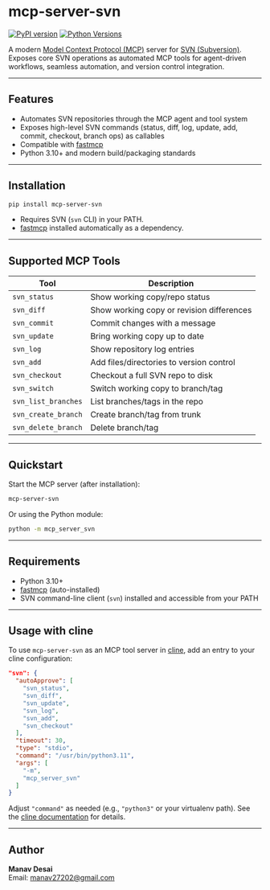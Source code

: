 # mcp-server-svn

[![PyPI version](https://badge.fury.io/py/mcp-server-svn.svg)](https://badge.fury.io/py/mcp-server-svn)
[![Python Versions](https://img.shields.io/pypi/pyversions/mcp-server-svn.svg)](https://pypi.org/project/mcp-server-svn/)


A modern [Model Context Protocol (MCP)](https://github.com/modelcontextprotocol/mcp) server for [SVN (Subversion)](https://subversion.apache.org/). Exposes core SVN operations as automated MCP tools for agent-driven workflows, seamless automation, and version control integration.

---

## Features

- Automates SVN repositories through the MCP agent and tool system
- Exposes high-level SVN commands (status, diff, log, update, add, commit, checkout, branch ops) as callables
- Compatible with [fastmcp](https://github.com/modelcontextprotocol/fastmcp)
- Python 3.10+ and modern build/packaging standards

---

## Installation

```bash
pip install mcp-server-svn
```

- Requires SVN (`svn` CLI) in your PATH.
- [fastmcp](https://github.com/modelcontextprotocol/fastmcp) installed automatically as a dependency.

---

## Supported MCP Tools

| Tool                | Description                             |
|---------------------|-----------------------------------------|
| `svn_status`        | Show working copy/repo status           |
| `svn_diff`          | Show working copy or revision differences|
| `svn_commit`        | Commit changes with a message           |
| `svn_update`        | Bring working copy up to date           |
| `svn_log`           | Show repository log entries             |
| `svn_add`           | Add files/directories to version control|
| `svn_checkout`      | Checkout a full SVN repo to disk        |
| `svn_switch`        | Switch working copy to branch/tag       |
| `svn_list_branches` | List branches/tags in the repo          |
| `svn_create_branch` | Create branch/tag from trunk            |
| `svn_delete_branch` | Delete branch/tag                       |

---

## Quickstart

Start the MCP server (after installation):

```bash
mcp-server-svn
```

Or using the Python module:

```bash
python -m mcp_server_svn
```



---

## Requirements

- Python 3.10+
- [fastmcp](https://github.com/modelcontextprotocol/fastmcp) (auto-installed)
- SVN command-line client (`svn`) installed and accessible from your PATH

---

## Usage with cline

To use `mcp-server-svn` as an MCP tool server in [cline](https://github.com/saoudrizwan/cline), add an entry to your cline configuration:

```json
"svn": {
  "autoApprove": [
    "svn_status",
    "svn_diff",
    "svn_update",
    "svn_log",
    "svn_add",
    "svn_checkout"
  ],
  "timeout": 30,
  "type": "stdio",
  "command": "/usr/bin/python3.11",
  "args": [
    "-m",
    "mcp_server_svn"
  ]
}
```

Adjust `"command"` as needed (e.g., `"python3"` or your virtualenv path). See the [cline documentation](https://github.com/saoudrizwan/cline) for details.

---

## Author

**Manav Desai**  
Email: [manav27202@gmail.com](mailto:manav27202@gmail.com)
